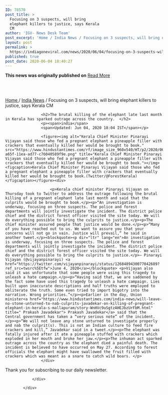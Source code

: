 ```yaml
---
ID: 78570
post_title: >
  Focusing on 3 suspects, will bring
  elephant killers to justice, says Kerala
  CM
author: 'IGV- News Desk Team'
post_excerpt: 'Home / India News / Focusing on 3 suspects, will bring elephant killers to justice, says Kerala CM The brutal killing of the elephant late last month in Kerala has sparked outrage across the country. india Updated: Jun 04, 2020 18:04 IST Kerala Chief Minister Pinarayi Vijayan said those who fed a pregnant elephant a&hellip;'
layout: post
permalink: >
  https://indiagoneviral.com/news/2020/06/04/focusing-on-3-suspects-will-bring-elephant-killers-to-justice-says-kerala-cm/78570/india-gone-viral/
published: true
post_date: 2020-06-04 18:40:27
---
```

<b>This news was originally published on</b> <a href="https://www.hindustantimes.com/india-news/will-bring-elephant-killers-to-book-says-kerala-cm/story-IJ6mnOmH72k6M3jOAW905I.html" class="button purchase" rel="nofollow noopener noreferrer" target="_blank">Read More</a> <br/><br/><div>				
				<div id="IJ6mnOmH72k6M3jOAW905I_story">
				<p><a href="https://www.hindustantimes.com/" title="Home">Home </a> / <a href="http://www.hindustantimes.com/india-news/" title="India News">India News</a> / <span>Focusing on 3 suspects, will bring elephant killers to justice, says Kerala CM </span>
			</p>
		
				
					<h2>The brutal killing of the elephant late last month in Kerala has sparked outrage across the country.  </h2>
					<p><span>india</span>
					<span>Updated: Jun 04, 2020 18:04 IST</span></p>

					<figure><img alt="Kerala Chief Minister Pinarayi Vijayan said those who fed a pregnant elephant a pineapple filler with crackers that eventually killed her would be brought to book." src="https://www.hindustantimes.com/rf/image_size_960x540/HT/p2/2020/06/04/Pictures/_7bc1c902-a65f-11ea-ad77-c76040589f9e.png" title="Kerala Chief Minister Pinarayi Vijayan said those who fed a pregnant elephant a pineapple filler with crackers that eventually killed her would be brought to book."></img><figcaption>Kerala Chief Minister Pinarayi Vijayan said those who fed a pregnant elephant a pineapple filler with crackers that eventually killed her would be brought to book.(Twitter/@ForestKerala)</figcaption></figure><div>
						
						<p>Kerala chief minister Pinarayi Vijayan on Thursday took to Twitter to address the outrage following the brutal killing of a pregnant elephant late last month and said that the culprits would be brought to book.</p><p>“An investigation is underway, focusing on three suspects. The police and forest departments will jointly investigate the incident. The district police chief and the district forest officer visited the site today. We will do everything possible to bring the culprits to justice.</p><p>The chief minister assured people that justice would be done.</p><p>“Many of you have reached out to us. We want to assure you that your concerns will not go in vain. Justice will prevail,” he said in another tweet.</p><blockquote><p dir="ltr" lang="en">An investigation is underway, focusing on three suspects. The police and forest departments will jointly investigate the incident. The district police chief and the district forest officer visited the site today. We will do everything possible to bring the culprits to justice.</p>— Pinarayi Vijayan (@vijayanpinarayi) <a href="https://twitter.com/vijayanpinarayi/status/1268489430077042689?ref_src=twsrc%5Etfw">June 4, 2020</a></blockquote> <p>Vijayan also said it was unfortunate that some people were using this tragedy to unleash a hate campaign.</p><p>“Having said that, we are saddened by the fact some have used this tragedy to unleash a hate campaign. Lies built upon inaccurate descriptions and half truths were employed to obliterate the truth. Some even tried to import bigotry into the narrative. Wrong priorities.”</p><p>Earlier in the day, Union minister<a href="https://www.hindustantimes.com/india-news/will-leave-no-stone-unturned-to-nab-culprits-javadekar-on-killing-of-pregnant-elephant-in-kerala-s-mallapuram/story-WnHVc9uSgtzAHEJbzUrFbM.html" title=" Prakash Javadekar"> Prakash Javadekar</a> said that the Central government has taken a “very serious note” of the incident.</p><p>“We will not leave any stone unturned to investigate properly and nab the culprit(s). This is not an Indian culture to feed fire crackers and kill,” Javadekar said in a tweet.</p><p>The elephant was fatally injured after it ate a pineapple stuffed with crackers which exploded in her mouth and broke her jaw.</p><p>The inhuman act sparked outrage across the country as the elephant died a painful death. The incident is believed to have occurred on May 27. According to forest officials the elephant might have swallowed the fruit filled with crackers which was meant as a snare to catch wild boars. </p>
					</div>
					    



<div id="thankumsg">
	<p><span></span> <span>Thank you for subscribing to our daily newsletter.</span>
	</p>
</div>						
						

						

						
						
				
				</div>
			
			</div>